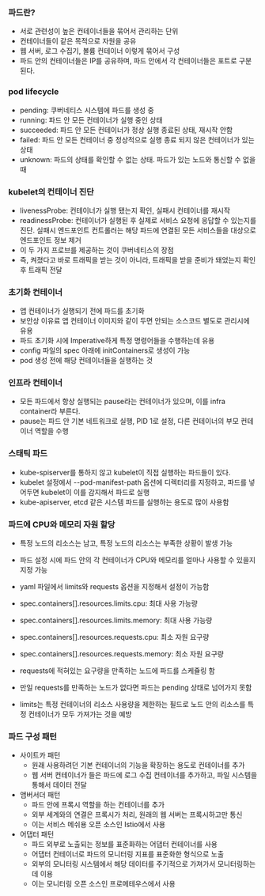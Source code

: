 ### 파드란?
- 서로 관련성이 높은 컨테이너들을 묶어서 관리하는 단위
- 컨테이너들이 같은 목적으로 자원을 공유
- 웹 서버, 로그 수집기, 볼륨 컨테이너 이렇게 묶어서 구성
- 파드 안의 컨테이너들은 IP를 공유하며, 파드 안에서 각 컨테이너들은 포트로 구분된다.

### pod lifecycle
- pending: 쿠버네티스 시스템에 파드를 생성 중
- running: 파드 안 모든 컨테이너가 실행 중인 상태
- succeeded: 파드 안 모든 컨테이너가 정상 실행 종료된 상태, 재시작 안함
- failed: 파드 안 모든 컨테이너 중 정상적으로 실행 종료 되지 않은 컨테이너가 있는 상태
- unknown: 파드의 상태를 확인할 수 없는 상태. 파드가 있는 노드와 통신할 수 없을 때

### kubelet의 컨테이너 진단
- livenessProbe: 컨테이너가 실행 됐는지 확인, 실패시 컨테이너를 재시작
- readinessProbe: 컨테이너가 실행된 후 실제로 서비스 요청에 응답할 수 있는지를 진단. 실패시 엔드포인트 컨트롤러는 해당 파드에 연결된 모든 서비스들을 대상으로 엔드포인트 정보 제거
- 이 두 가지 프로브를 제공하는 것이 쿠버네티스의 장점
- 즉, 켜졌다고 바로 트래픽을 받는 것이 아니라, 트래픽을 받을 준비가 돼었는지 확인 후 트래픽 전달

### 초기화 컨테이너
- 앱 컨테이너가 실행되기 전에 파드를 초기화
- 보안상 이유료 앱 컨테이너 이미지와 같이 두면 안되는 소스코드 별도로 관리시에 유용
- 파드 초기화 시에 Imperative하게 특정 명령어들을 수행하는데 유용
- config 파일의 spec 아래에 initContainers로 생성이 가능
- pod 생성 전에 해당 컨테이너들을 실행하는 것

### 인프라 컨테이너
- 모든 파드에서 항상 실행되는 pause라는 컨테이너가 있으며, 이를 infra container라 부른다.
- pause는 파드 안 기본 네트워크로 실행, PID 1로 설정, 다른 컨테이너의 부모 컨테이너 역할을 수행

### 스태틱 파드
- kube-spiserver를 통하지 않고 kubelet이 직접 실행하는 파드들이 있다.
- kubelet 설정에서 --pod-manifest-path 옵션에 디렉터리를 지정하고, 파드를 넣어두면 kubelet이 이를 감지해서 파드로 실행
- kube-apiserver, etcd 같은 시스템 파드를 실행하는 용도로 많이 사용함

### 파드에 CPU와 메모리 자원 할당
- 특정 노드의 리소스는 남고, 특정 노드의 리소스는 부족한 상황이 발생 가능
- 파드 설정 시에 파드 안의 각 컨테이너가 CPU와 메모리를 얼마나 사용할 수 있을지 지정 가능
- yaml 파일에서 limits와 requests 옵션을 지정해서 설정이 가능함
- spec.containers[].resources.limits.cpu: 최대 사용 가능량
- spec.containers[].resources.limits.memory: 최대 사용 가능량
- spec.containers[].resources.requests.cpu: 최소 자원 요구량
- spec.containers[].resources.requests.memory: 최소 자원 요구량

- requests에 적혀있는 요구량을 만족하는 노드에 파드를 스케쥴링 함
- 만일 requests를 만족하는 노드가 없다면 파드는 pending 상태로 넘어가지 못함
- limits는 특정 컨테이너의 리소스 사용량을 제한하는 필드로 노드 안의 리소스를 특정 컨테이너가 모두 가져가는 것을 예방

### 파드 구성 패턴
- 사이트카 패턴
  - 원래 사용하려던 기본 컨테이너의 기능을 확장하는 용도로 컨테이너를 추가
  - 웹 서버 컨테이너가 들은 파드에 로그 수집 컨테이너를 추가하고, 파일 시스템을 통해서 데이터 전달
- 앰버서더 패턴
  - 파드 안에 프록시 역할을 하는 컨테이너를 추가
  - 외부 세계와의 연결은 프록시가 처리, 원래의 웹 서버는 프록시하고만 통신
  - 이는 서비스 메쉬용 오픈 소스인 Istio에서 사용
- 어댑터 패턴
  - 파드 외부로 노출되는 정보를 표준화하는 어댑터 컨테이너를 사용
  - 어댑터 컨테이너로 파드의 모니터링 지표를 표준화한 형식으로 노출
  - 외부의 모니터링 시스템에서 해당 데이터를 주기적으로 가져가서 모니터링하는데 이용
  - 이는 모니터링 오픈 소스인 프로메테우스에서 사용

